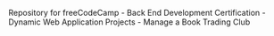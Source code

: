 Repository for freeCodeCamp - Back End Development Certification - Dynamic Web Application Projects - Manage a Book Trading Club